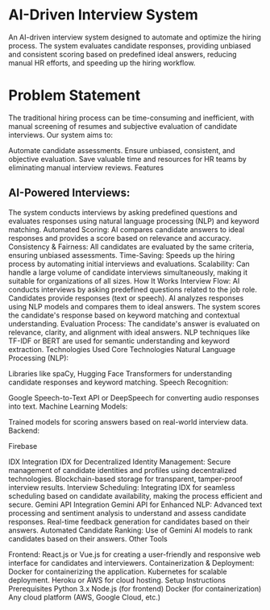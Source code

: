 # AI-Driven Interview System
An AI-driven interview system designed to automate and optimize the hiring process. The system evaluates candidate responses, providing unbiased and consistent scoring based on predefined ideal answers, reducing manual HR efforts, and speeding up the hiring workflow.

# Problem Statement
The traditional hiring process can be time-consuming and inefficient, with manual screening of resumes and subjective evaluation of candidate interviews. Our system aims to:

Automate candidate assessments.
Ensure unbiased, consistent, and objective evaluation.
Save valuable time and resources for HR teams by eliminating manual interview reviews.
Features
## AI-Powered Interviews: 
The system conducts interviews by asking predefined questions and evaluates responses using natural language processing (NLP) and keyword matching.
Automated Scoring: AI compares candidate answers to ideal responses and provides a score based on relevance and accuracy.
Consistency & Fairness: All candidates are evaluated by the same criteria, ensuring unbiased assessments.
Time-Saving: Speeds up the hiring process by automating initial interviews and evaluations.
Scalability: Can handle a large volume of candidate interviews simultaneously, making it suitable for organizations of all sizes.
How It Works
Interview Flow:
AI conducts interviews by asking predefined questions related to the job role.
Candidates provide responses (text or speech).
AI analyzes responses using NLP models and compares them to ideal answers.
The system scores the candidate's response based on keyword matching and contextual understanding.
Evaluation Process:
The candidate's answer is evaluated on relevance, clarity, and alignment with ideal answers.
NLP techniques like TF-IDF or BERT are used for semantic understanding and keyword extraction.
Technologies Used
Core Technologies
Natural Language Processing (NLP):

Libraries like spaCy, Hugging Face Transformers for understanding candidate responses and keyword matching.
Speech Recognition:

Google Speech-to-Text API or DeepSpeech for converting audio responses into text.
Machine Learning Models:

Trained models for scoring answers based on real-world interview data.
Backend:

Firebase

IDX Integration
IDX for Decentralized Identity Management:
Secure management of candidate identities and profiles using decentralized technologies.
Blockchain-based storage for transparent, tamper-proof interview results.
Interview Scheduling:
Integrating IDX for seamless scheduling based on candidate availability, making the process efficient and secure.
Gemini API Integration
Gemini API for Enhanced NLP:
Advanced text processing and sentiment analysis to understand and assess candidate responses.
Real-time feedback generation for candidates based on their answers.
Automated Candidate Ranking:
Use of Gemini AI models to rank candidates based on their answers.
Other Tools

Frontend:
React.js or Vue.js for creating a user-friendly and responsive web interface for candidates and interviewers.
Containerization & Deployment:
Docker for containerizing the application.
Kubernetes for scalable deployment.
Heroku or AWS for cloud hosting.
Setup Instructions
Prerequisites
Python 3.x
Node.js (for frontend)
Docker (for containerization)
Any cloud platform (AWS, Google Cloud, etc.)
